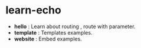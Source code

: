 # learn-echo 

- __hello__ : Learn about routing , route with parameter.
- __template__ : Templates examples.
- __website__ : Embed examples.